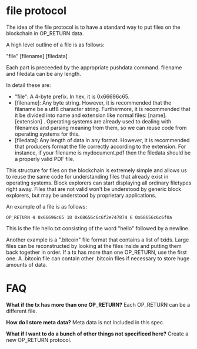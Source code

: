 file protocol
=============

The idea of the file protocol is to have a standard way to put files on the blockchain in OP_RETURN data.

A high level outline of a file is as follows:

"file" [filename] [filedata]

Each part is preceeded by the appropriate pushdata command. filename and filedata can be any length.

In detail these are:

* "file": A 4-byte prefix. In hex, it is 0x66696c65.
* [filename]: Any byte string. However, it is recommended that the filaname be a utf8 character string. Furthermore, it is recommended that it be divided into name and extension like normal files: [name].[extension] . Operating systems are already used to dealing with filenames and parsing meaning from them, so we can reuse code from operating systems for this.
* [filedata]: Any length of data in any format. However, it is recommended that producers format the file correctly according to the extension. For instance, if your filename is mydocument.pdf then the filedata should be a properly valid PDF file.

This structure for files on the blockchain is extremely simple and allows us to reuse the same code for understanding files that already exist in operating systems. Block explorers can start displaying all ordinary filetypes right away. Files that are not valid won't be understood by generic block explorers, but may be understood by proprietary applications.

An example of a file is as follows:

```
OP_RETURN 4 0x66696c65 18 0x68656c6c6f2e747874 6 0x68656c6c6f0a
```

This is the file hello.txt consisting of the word "hello" followed by a newline.

Another example is a ".bitcoin" file format that contains a list of txids. Large files can be reconstructed by looking at the files inside and putting them back together in order. If a tx has more than one OP_RETURN, use the first one. A .bitcoin file can contain other .bitcoin files if necessary to store huge amounts of data.

FAQ
===

**What if the tx has more than one OP_RETURN?** Each OP_RETURN can be a different file.

**How do I store meta data?** Meta data is not included in this spec.

**What if I want to do a bunch of other things not specificed here?** Create a new OP_RETURN protocol.
